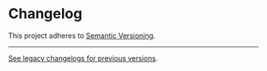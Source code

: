 # Changelog

This project adheres to [Semantic Versioning](https://semver.org/spec/v2.0.0.html).

---

[See legacy changelogs for previous versions](https://github.com/poocommerce/poocommerce/blob/<last-commit-hash-before-this-merge>/packages/js/api/CHANGELOG.md).
